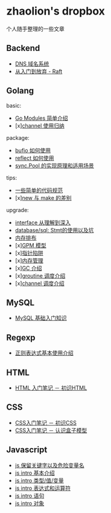 # zhaolion's dropbox

个人随手整理的一些文章

## Backend

- [DNS 域名系统](backend/dns.md)
- [从入门到放弃 - Raft](backend/raft.md)

## Golang

basic:

- [Go Modules 简单介绍](golang/basic/go.mod.md)
- [x][channel 使用归纳](golang/basic/channel.important.md)

package:

- [bufio 如何使用](golang/package/bufio.md)
- [reflect 如何使用](golang/package/reflect.md)
- [sync.Pool 的实现原理和适用场景]((golang/package/sync.pool.md))

tips:

- [一些简单的代码规范](golang/tips/coding.in.go.md)
- [x][new 与 make 的差别](golang/tips/new.vs.make.md)

upgrade:

- [interface 从理解到深入](golang/upgrade/interface.md)
- [database/sql: Stmt的使用以及坑](golang/upgrade/database.sql.driver.stmt.md)
- [内存排布](golang/upgrade/memory.layout.md)
- [x][GPM 模型](golang/upgrade/gpm.md)
- [x][指针陷阱](golang/upgrade/pointer.trap.md)
- [x][内存管理](golang/upgrade/memory.alloc.md)
- [x][GC 介绍](golang/upgrade/gc.intro.md)
- [x][groutine 调度介绍](golang/upgrade/groutine.schduler.md)
- [x][channel 调度介绍](golang/upgrade/channel.schduler.md)

## MySQL

- [MySQL 基础入门知识](mysql/basic.md)

## Regexp

- [正则表达式基本使用介绍](mysql/basic.md)

## HTML

- [HTML 入门笔记 － 初识HTML](html/intro.md)

## CSS

- [CSS入门笔记 － 初识CSS](css/intro-1.md)
- [CSS入门笔记 － 认识盒子模型](css/intro-box.md)

## Javascript

- [js 保留关键字以及危险变量名](js/danger.md)
- [js intro 基本介绍](js/intro-1.md)
- [js intro 类型/值/变量](js/intro-2.md)
- [js intro 表达式和运算符](js/intro-3.md)
- [js intro 语句](js/intro-4.md)
- [js intro 对象](js/intro-5.md)
